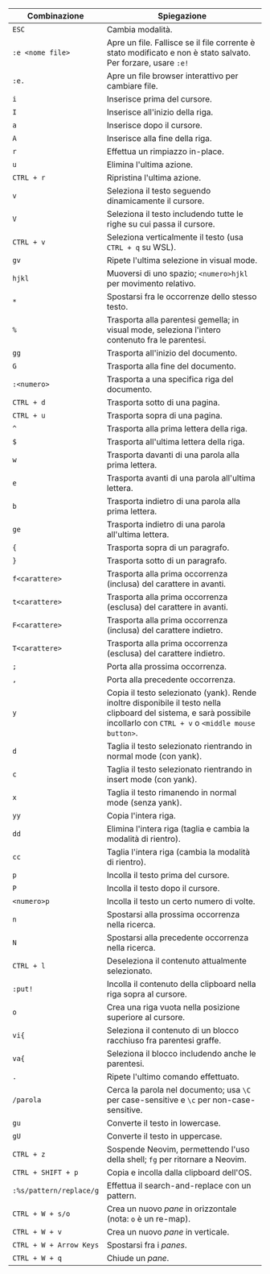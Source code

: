 | Combinazione               | Spiegazione                                                                                         |
|----------------------------|-----------------------------------------------------------------------------------------------------|
| `ESC`                       | Cambia modalità.                                                                                   |
| `:e <nome file>`            | Apre un file. Fallisce se il file corrente è stato modificato e non è stato salvato. Per forzare, usare `:e!` |
| `:e.`                       | Apre un file browser interattivo per cambiare file.                                                |
| `i`                        | Inserisce prima del cursore.                                                                       |
| `I`                        | Inserisce all'inizio della riga.                                                                   |
| `a`                        | Inserisce dopo il cursore.                                                                         |
| `A`                        | Inserisce alla fine della riga.                                                                   |
| `r`                        | Effettua un rimpiazzo in-place.                                                                    |
| `u`                        | Elimina l'ultima azione.                                                                          |
| `CTRL + r`                  | Ripristina l'ultima azione.                                                                        |
| `v`                        | Seleziona il testo seguendo dinamicamente il cursore.                                               |
| `V`                        | Seleziona il testo includendo tutte le righe su cui passa il cursore.                               |
| `CTRL + v`                  | Seleziona verticalmente il testo (usa `CTRL + q` su WSL).                                           |
| `gv`                       | Ripete l'ultima selezione in visual mode.                                                           |
| `hjkl`                     | Muoversi di uno spazio; `<numero>hjkl` per movimento relativo.                                      |
| `*`                        | Spostarsi fra le occorrenze dello stesso testo.                                                     |
| `%`                        | Trasporta alla parentesi gemella; in visual mode, seleziona l'intero contenuto fra le parentesi.    |
| `gg`                       | Trasporta all'inizio del documento.                                                                 |
| `G`                        | Trasporta alla fine del documento.                                                                  |
| `:<numero>`                | Trasporta a una specifica riga del documento.                                                       |
| `CTRL + d`                 | Trasporta sotto di una pagina.                                                                     |
| `CTRL + u`                 | Trasporta sopra di una pagina.                                                                     |
| `^`                        | Trasporta alla prima lettera della riga.                                                            |
| `$`                        | Trasporta all'ultima lettera della riga.                                                           |
| `w`                        | Trasporta davanti di una parola alla prima lettera.                                                |
| `e`                        | Trasporta avanti di una parola all'ultima lettera.                                                 |
| `b`                        | Trasporta indietro di una parola alla prima lettera.                                                |
| `ge`                       | Trasporta indietro di una parola all'ultima lettera.                                                |
| `{`                        | Trasporta sopra di un paragrafo.                                                                   |
| `}`                        | Trasporta sotto di un paragrafo.                                                                    |
| `f<carattere>`              | Trasporta alla prima occorrenza (inclusa) del carattere in avanti.                                  |
| `t<carattere>`              | Trasporta alla prima occorrenza (esclusa) del carattere in avanti.                                  |
| `F<carattere>`              | Trasporta alla prima occorrenza (inclusa) del carattere indietro.                                    |
| `T<carattere>`              | Trasporta alla prima occorrenza (esclusa) del carattere indietro.                                    |
| `;`                        | Porta alla prossima occorrenza.                                                                    |
| `,`                        | Porta alla precedente occorrenza.                                                                  |
| `y`                        | Copia il testo selezionato (yank). Rende inoltre disponibile il testo nella clipboard del sistema, e sarà possibile incollarlo con `CTRL + v` o `<middle mouse button>`. |
| `d`                        | Taglia il testo selezionato rientrando in normal mode (con yank).                                    |
| `c`                        | Taglia il testo selezionato rientrando in insert mode (con yank).                                    |
| `x`                        | Taglia il testo rimanendo in normal mode (senza yank).                                               |
| `yy`                       | Copia l'intera riga.                                                                              |
| `dd`                       | Elimina l'intera riga (taglia e cambia la modalità di rientro).                                      |
| `cc`                       | Taglia l'intera riga (cambia la modalità di rientro).                                               |
| `p`                        | Incolla il testo prima del cursore.                                                                 |
| `P`                        | Incolla il testo dopo il cursore.                                                                  |
| `<numero>p`                | Incolla il testo un certo numero di volte.                                                          |
| `n`                        | Spostarsi alla prossima occorrenza nella ricerca.                                                    |
| `N`                        | Spostarsi alla precedente occorrenza nella ricerca.                                                  |
| `CTRL + l`                 | Deseleziona il contenuto attualmente selezionato.                                                   |
| `:put!`                    | Incolla il contenuto della clipboard nella riga sopra al cursore.                                    |
| `o`                        | Crea una riga vuota nella posizione superiore al cursore.                                            |
| `vi{`                      | Seleziona il contenuto di un blocco racchiuso fra parentesi graffe.                                  |
| `va{`                      | Seleziona il blocco includendo anche le parentesi.                                                   |
| `.`                        | Ripete l'ultimo comando effettuato.                                                                 |
| `/parola`                  | Cerca la parola nel documento; usa `\C` per case-sensitive e `\c` per non-case-sensitive.            |
| `gu`                       | Converte il testo in lowercase.                                                                      |
| `gU`                       | Converte il testo in uppercase.                                                                      |
| `CTRL + z`                 | Sospende Neovim, permettendo l'uso della shell; `fg` per ritornare a Neovim.                         |
| `CTRL + SHIFT + p`         | Copia e incolla dalla clipboard dell'OS.                                                            |
| `:%s/pattern/replace/g`    | Effettua il search-and-replace con un pattern.                                                      |
| `CTRL + W + s/o`           | Crea un nuovo *pane* in orizzontale (nota: `o` è un re-map).                                         |
| `CTRL + W + v`             | Crea un nuovo *pane* in verticale.                                                                   |
| `CTRL + W + Arrow Keys`    | Spostarsi fra i *panes*.                                                                           |
| `CTRL + W + q`             | Chiude un *pane*.                                                                                   |
